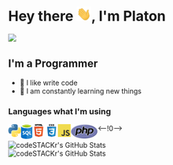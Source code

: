 <h1>
   Hey there <img src="./img/hi.gif" width="30px">, I'm Platon
</h1>

![](https://komarev.com/ghpvc/?username=Master-Stroke)

## I'm a Programmer
- 💪 I like write code
- 🥅 I am constantly learning new things

### Languages what I'm using
<img align="left" alt="" width="26px" src="./img/programming_language/python.png" />
<img align="left" alt="" width="23px" src="./img/programming_language/sql.png" />
<img align="left" alt="HTML5" width="26px" src="./img/programming_language/html.png" />
<img align="left" alt="CSS3" width="26px" src="./img/programming_language/css.png" />
<img align="left" alt="JavaScript" width="26px" src="./img/programming_language/js.png" />
<img align="left" alt="" width="55px" src="./img/programming_language/php.png" />

<--!0-->
<br />
<br />
<img align="left" alt="codeSTACKr's GitHub Stats" src="https://github-readme-stats.vercel.app/api/top-langs/?username=Master-Stroke&langs_count=8&layout=compact" />
<br />
<img align="left" alt="codeSTACKr's GitHub Stats" src="https://github-readme-stats.vercel.app/api?username=Master-Stroke&show_icons=true" />
